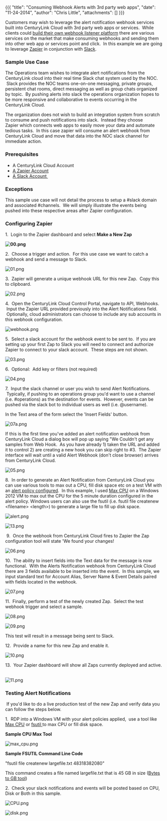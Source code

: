 {{{
  "title": "Consuming Webhook Alerts with 3rd party web apps",
  "date": "11-24-2014",
  "author": "Chris Little",
  "attachments": []
}}}

<p>Customers may wish to leverage the alert notification webhook services built into CenturyLink Cloud with 3rd party web apps or services. &nbsp;While clients could <a href="https://t3n.zendesk.com/entries/22671399-Configuring-Webhooks-and-Consuming-Notifications"
  target="_blank">build their own webhook listener platform</a>&nbsp;there are various services on the market that make consuming webhooks and sending them into other web app or services point and click. &nbsp;In this example we are going to leverage
  <a href="http://zapier.com" target="_blank">Zapier</a>&nbsp;in conjunction with <a href="http://slack.com/" target="_blank">Slack</a>. &nbsp; &nbsp;</p>
<h3>Sample Use Case</h3>
<p>The Operations team wishes to integrate alert notifications from the CenturyLink cloud into their real time Slack chat system used by the NOC. &nbsp;Slack provides the NOC teams&nbsp;one-on-one messaging, private groups, persistent chat rooms, direct
  messaging as well as group chats organized by topic. &nbsp;By pushing alerts into slack the operations organization hopes to be more responsive and collaborative to events occurring in the CenturyLink Cloud. &nbsp;</p>
<p>The organization does not wish to build an integration system from scratch to consume and push notifications into slack. &nbsp;Instead they choose Zapier&nbsp;which connects web apps to easily move your data and automate tedious tasks. &nbsp;In this case
  zapier will consume an alert webhook from CenturyLink Cloud and move that data into the NOC slack channel for immediate action.</p>
<h3>Prerequisites</h3>
<ul>
  <li>A CenturyLink Cloud Account</li>
  <li><a href="http://www.zapier.com" target="_blank">A Zapier Account</a>
  </li>
  <li><a href="http://www.slack.com" target="_blank">A Slack Account&nbsp;</a>
  </li>
</ul>
<h3>Exceptions</h3>
<p>This sample use case will not detail the process to setup a #slack domain and associated #channels. &nbsp;We will simply illustrate the events being pushed into these respective areas after Zapier configuration.</p>
<h3>Configuring Zapier</h3>
<p>1. &nbsp;Login to the Zapier dashboard and select <strong>Make a New Zap</strong>
</p>
<p><strong><img src="https://t3n.zendesk.com/attachments/token/OK4lR5ujJXXROLpMShvuZMq8n/?name=00.png" alt="00.png" /></strong>
</p>
<p>2. &nbsp;Choose a trigger and action. &nbsp;For this use case we want to catch a webhook and send a message to Slack.</p>
<p><img src="https://t3n.zendesk.com/attachments/token/kSgv8yaBXVSkK3d1JoB8silkK/?name=01.png" alt="01.png" />
</p>
<p>3. &nbsp;Zapier will generate a unique webhook URL for this new Zap. &nbsp;Copy this to clipboard.</p>
<p><img src="https://t3n.zendesk.com/attachments/token/tS6zWlON1SuoGr2zHAxvEZAaV/?name=02.png" alt="02.png" />
</p>
<p>4. &nbsp;Open the CenturyLink Cloud Control Portal, navigate to API, Webhooks. &nbsp;Input the Zapier URL provided previously into the Alert Notifications field. &nbsp;Optionally, cloud administrators can choose to include any sub accounts in this webhook
  configuration. &nbsp;</p>
<p><img src="https://t3n.zendesk.com/attachments/token/zUbmvzFwXjdzxkntKqWoVsbzD/?name=webhook.png" alt="webhook.png" />
</p>
<p>5. &nbsp;Select a slack account for the webhook event to be sent to. &nbsp;If you are setting up your first Zap to Slack you will need to connect and authorize Zapier to connect to your slack account. &nbsp;These steps are not shown.</p>
<p><img src="https://t3n.zendesk.com/attachments/token/i9pvEQVTxNLoTZHFChjxojHvu/?name=03.png" alt="03.png" />
</p>
<p>6. &nbsp;Optional: &nbsp;Add key or filters (not required)</p>
<p><img src="https://t3n.zendesk.com/attachments/token/3ipLnDTLacNGaNS2m6C5owKPk/?name=04.png" alt="04.png" />
</p>
<p>7. &nbsp;Input the slack channel or user you wish to send Alert Notifications. &nbsp;Typically, if pushing to an operations group you'd want to use a channel (i.e. #operations) as the destination for events. &nbsp;However, events can be pushed via the
  slack bot to individual users as well (i.e. @username). &nbsp;</p>
<p>In the Text area of the form select the 'Insert Fields' button. &nbsp;</p>
<p><img src="https://t3n.zendesk.com/attachments/token/6jdOLv9Eb73vQ57IhiVx0l61E/?name=07a.png" alt="07a.png" />
</p>
<p>If this is the first time you've added an alert notification webhook from CenturyLink Cloud a dialog box will pop up saying "We Couldn't get any samples from Web Hook. &nbsp;As you have already 1) taken the URL and added it to control 2) are creating
  a new hook you can skip right to #3. &nbsp;The Zapier interface will wait until a valid Alert Webhook (don't close browser) arrives from CenturyLink Cloud.&nbsp;</p>
<p><img src="https://t3n.zendesk.com/attachments/token/U5stj1xY7cjRYwWOh6VWBMb2g/?name=05.png" alt="05.png" />
</p>
<p>8. &nbsp;In order to generate an Alert Notification from CenturyLink Cloud you can use various tools to max out a CPU, fill disk space etc on a test VM with an <a href="https://t3n.zendesk.com/entries/27202824-Cloud-Server-Alerting-FAQ" target="_blank">alert policy configured</a>.
  &nbsp;In this example, I used <a href="http://sourceforge.net/projects/max-cpu/" target="_blank">Max CPU</a>&nbsp;on a Windows 2012 VM to max out the CPU for the 5 minute duration configured in the alert policy. Windows users can also use the fsutil
  (i.e.&nbsp;fsutil file createnew &lt;filename&gt; &lt;length&gt;) to generate a large file to fill up disk space. &nbsp;</p>
<p><img src="https://t3n.zendesk.com/attachments/token/BjgoVoLsdu4GVSDXruLdCECiK/?name=alert.png" alt="alert.png" />&nbsp;</p>
<p><img src="https://t3n.zendesk.com/attachments/token/oxlbPAKqHWna6BO8PUj500LmO/?name=13.png" alt="13.png" />
</p>
<p>&nbsp;9. &nbsp;Once the webhook from CenturyLink Cloud fires to Zapier the Zap configuration tool will state 'We found your changes!</p>
<p><img src="https://t3n.zendesk.com/attachments/token/Ek0aNEaCD55VqoIOsVtkEzoGf/?name=06.png" alt="06.png" />
</p>
<p>10. &nbsp;The ability to insert fields into the Text data for the message is now functional. &nbsp;With the Alerts Notification webhook from CenturyLink Cloud there are 3 fields available to be inserted into the event. &nbsp;In this sample, we input standard
  text for Account Alias, Server Name &amp; Event Details paired with fields located in the webhook. &nbsp;</p>
<p><img src="https://t3n.zendesk.com/attachments/token/M00gY85RCLrb4Ru9Yas0ROLDm/?name=07.png" alt="07.png" />
</p>
<p>11. &nbsp;Finally, perform a test of the newly created Zap. &nbsp;Select the test webhook trigger and select a sample.&nbsp;</p>
<p><img src="https://t3n.zendesk.com/attachments/token/PnKnZIXgQGuorcnyLTAACuZkh/?name=08.png" alt="08.png" />
</p>
<p><img src="https://t3n.zendesk.com/attachments/token/cnMejts5lywOt4z0D5QOTAXvU/?name=09.png" alt="09.png" />
</p>
<p>This test will result in a message being sent to Slack.</p>
<p>12. &nbsp;Provide a name for this new Zap and enable it.&nbsp;</p>
<p><img src="https://t3n.zendesk.com/attachments/token/6K8b7lMhiPgU0kx9W0yIVkQU7/?name=10.png" alt="10.png" />
</p>
<p>13. &nbsp;Your Zapier dashboard will show all Zaps currently deployed and active. &nbsp;</p>
<p><img src="https://t3n.zendesk.com/attachments/token/pqCDwDI68ezrJHn4bc5qwVODg/?name=11.png" alt="11.png" />
</p>
<h3>Testing Alert Notifications</h3>
<p>&nbsp;If you'd like to do a live production test of the new Zap and verify data you can follow the steps below. &nbsp;</p>
<p>1. &nbsp;RDP into a Windows VM with your alert policies applied, &nbsp;use a tool like <a href="http://sourceforge.net/projects/max-cpu/" target="_blank">Max CPU</a>&nbsp;or <a href="http://technet.microsoft.com/en-us/library/cc753059.aspx" target="_blank">fsutil </a>to
  max CPU or fill disk space.&nbsp;</p>
<p><strong>Sample CPU Max Tool</strong>
</p>
<p><img src="https://t3n.zendesk.com/attachments/token/mtMYhlgmTFy0YSa6sfKJnQWtx/?name=max+cpu.png" alt="max_cpu.png" />
</p>
<p><strong>Sample FSUTIL Command Line Code</strong>
</p>
<p>"fsutil file createnew largefile.txt 48318382080"</p>
<p>This command creates a file named largefile.txt that is 45 GB in size (<a href="http://www.convertunits.com/from/GB/to/byte" target="_blank">Bytes to GB tool</a>)</p>
<p>2. &nbsp;Check your slack notifications and events will be posted based on CPU, Disk or Both in this sample.</p>
<p><img src="https://t3n.zendesk.com/attachments/token/LxGDXgJ27qYBITKZkjmQnBkgw/?name=CPU.png" alt="CPU.png" />
</p>
<p><img src="https://t3n.zendesk.com/attachments/token/5io3ZAPhziJ6RimBgNA73aCH7/?name=disk.png" alt="disk.png" />
</p>
<p>&nbsp;</p>